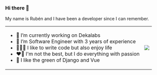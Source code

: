 ### Hi there 👋

My name is Rubén and I have been a developer since I can remember.

<table>
  <tr>
    <td>
      <ul>
        <li>🔭 I’m currently working on Dekalabs</li>
        <li>🌱 I’m Software Engineer with 3 years of experience</li>
        <li>🏄🏽‍♂️ I like to write code but also enjoy life</li>
        <li>❤️‍🔥 I'm not the best, but I do everything with passion</li>
        <li>💚 I like the green of Django and Vue</li>
      </ul>
    </td>
    <td><img src="https://media2.giphy.com/media/jOV609ljhCAK1tba6u/giphy.gif"></td>
  </tr>
</table>

